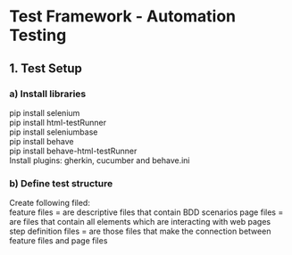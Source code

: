 # Test Framework - Automation Testing

## 1. Test Setup
### a) Install libraries
pip install selenium  
pip install html-testRunner  
pip install seleniumbase  
pip install behave  
pip install behave-html-testRunner  
Install plugins: gherkin, cucumber and behave.ini

### b) Define test structure
Create following filed:  
feature files = are descriptive files that contain BDD scenarios
page files = are files that contain all elements which are interacting with web pages  
step definition files = are those files that make the connection between feature files and page files



